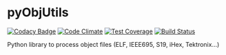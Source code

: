 pyObjUtils
==========

[![Codacy Badge](https://api.codacy.com/project/badge/grade/a19c06fc898f4f87b680694956302dab)](https://www.codacy.com/app/cpu12-gems/objutils)
[![Code Climate](https://codeclimate.com/github/christoph2/objutils/badges/gpa.svg)](https://codeclimate.com/github/christoph2/objutils)
[![Test Coverage](https://codeclimate.com/github/christoph2/objutils/badges/coverage.svg)](https://codeclimate.com/github/christoph2/objutils/coverage)
[![Build Status](https://travis-ci.org/christoph2/objutils.svg)](https://travis-ci.org/christoph2/objutils)

Python library to process object files (ELF, IEEE695, S19, iHex, Tektronix...)

